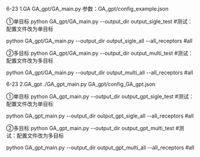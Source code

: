 6-23
1.GA
GA_gpt/GA_main.py
参数：GA_gpt/config_example.json

①单目标
python GA_gpt/GA_main.py  --output_dir output_sigle_test  #测试：配置文件改为单目标

python GA_gpt/GA_main.py  --output_dir output_sigle_all --all_receptors   #all 

②多目标
python GA_gpt/GA_main.py  --output_dir output_multi_test   #测试：配置文件改为多目标

python GA_gpt/GA_main.py  --output_dir output_multi_all --all_receptors     #all

6-23
2.GA_gpt
./GA_gpt_main.py
GA_gpt/config_GA_gpt.json

①单目标
python GA_gpt_main.py --output_dir output_gpt_sigle_test    #测试：配置文件改为单目标

python GA_gpt_main.py  --output_dir output_gpt_sigle_all --all_receptors   #all 

②多目标
python GA_gpt_main.py  --output_dir output_gpt_multi_test   #测试：配置文件改为多目标

python GA_gpt_main.py --output_dir output_gpt_multi_all --all_receptors     #all